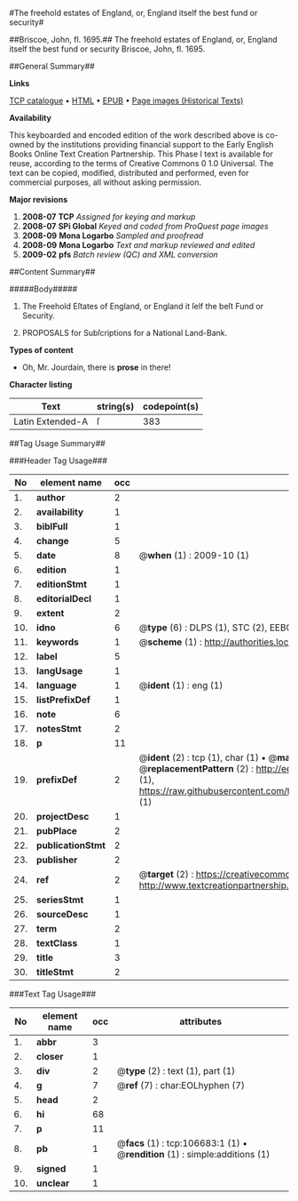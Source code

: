 #The freehold estates of England, or, England itself the best fund or security#

##Briscoe, John, fl. 1695.##
The freehold estates of England, or, England itself the best fund or security
Briscoe, John, fl. 1695.

##General Summary##

**Links**

[TCP catalogue](http://www.ota.ox.ac.uk/tcp/)  • 
[HTML](http://tei.it.ox.ac.uk/tcp/Texts-HTML/free/A29/A29546.html)  • 
[EPUB](http://tei.it.ox.ac.uk/tcp/Texts-EPUB/free/A29/A29546.epub) • 
[Page images (Historical Texts)](https://data.historicaltexts.jisc.ac.uk/view?pubId=eebo-17869773e&pageId=eebo-17869773e-106683-1)

**Availability**

This keyboarded and encoded edition of the
	       work described above is co-owned by the institutions
	       providing financial support to the Early English Books
	       Online Text Creation Partnership. This Phase I text is
	       available for reuse, according to the terms of Creative
	       Commons 0 1.0 Universal. The text can be copied,
	       modified, distributed and performed, even for
	       commercial purposes, all without asking permission.

**Major revisions**

1. __2008-07__ __TCP__ *Assigned for keying and markup*
1. __2008-07__ __SPi Global__ *Keyed and coded from ProQuest page images*
1. __2008-09__ __Mona Logarbo__ *Sampled and proofread*
1. __2008-09__ __Mona Logarbo__ *Text and markup reviewed and edited*
1. __2009-02__ __pfs__ *Batch review (QC) and XML conversion*

##Content Summary##

#####Body#####

1. The Freehold Eſtates of England, or England it ſelf the beſt Fund or Security.

1. PROPOSALS for Subſcriptions for a National Land-Bank.

**Types of content**

  * Oh, Mr. Jourdain, there is **prose** in there!

**Character listing**


|Text|string(s)|codepoint(s)|
|---|---|---|
|Latin Extended-A|ſ|383|

##Tag Usage Summary##

###Header Tag Usage###

|No|element name|occ|attributes|
|---|---|---|---|
|1.|__author__|2||
|2.|__availability__|1||
|3.|__biblFull__|1||
|4.|__change__|5||
|5.|__date__|8| @__when__ (1) : 2009-10 (1)|
|6.|__edition__|1||
|7.|__editionStmt__|1||
|8.|__editorialDecl__|1||
|9.|__extent__|2||
|10.|__idno__|6| @__type__ (6) : DLPS (1), STC (2), EEBO-CITATION (1), OCLC (1), VID (1)|
|11.|__keywords__|1| @__scheme__ (1) : http://authorities.loc.gov/ (1)|
|12.|__label__|5||
|13.|__langUsage__|1||
|14.|__language__|1| @__ident__ (1) : eng (1)|
|15.|__listPrefixDef__|1||
|16.|__note__|6||
|17.|__notesStmt__|2||
|18.|__p__|11||
|19.|__prefixDef__|2| @__ident__ (2) : tcp (1), char (1)  •  @__matchPattern__ (2) : ([0-9\-]+):([0-9IVX]+) (1), (.+) (1)  •  @__replacementPattern__ (2) : http://eebo.chadwyck.com/downloadtiff?vid=$1&page=$2 (1), https://raw.githubusercontent.com/textcreationpartnership/Texts/master/tcpchars.xml#$1 (1)|
|20.|__projectDesc__|1||
|21.|__pubPlace__|2||
|22.|__publicationStmt__|2||
|23.|__publisher__|2||
|24.|__ref__|2| @__target__ (2) : https://creativecommons.org/publicdomain/zero/1.0/ (1), http://www.textcreationpartnership.org/docs/. (1)|
|25.|__seriesStmt__|1||
|26.|__sourceDesc__|1||
|27.|__term__|2||
|28.|__textClass__|1||
|29.|__title__|3||
|30.|__titleStmt__|2||


###Text Tag Usage###

|No|element name|occ|attributes|
|---|---|---|---|
|1.|__abbr__|3||
|2.|__closer__|1||
|3.|__div__|2| @__type__ (2) : text (1), part (1)|
|4.|__g__|7| @__ref__ (7) : char:EOLhyphen (7)|
|5.|__head__|2||
|6.|__hi__|68||
|7.|__p__|11||
|8.|__pb__|1| @__facs__ (1) : tcp:106683:1 (1)  •  @__rendition__ (1) : simple:additions (1)|
|9.|__signed__|1||
|10.|__unclear__|1||
